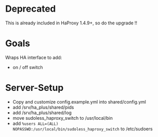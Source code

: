 # Deprecated
This is already included in HaProxy  1.4.9+, so do the upgrade !!

# Goals
Wraps HA interface to add:

 - on / off switch

Server-Setup
============
 - Copy and customize config.example.yml into shared/config.yml
 - add /srv/ha_plus/shared/pids
 - add /srv/ha_plus/shared/log
 - move sudoless_haproxy_switch to /usr/local/bin
 - add `%users ALL=(ALL) NOPASSWD:/usr/local/bin/sudoless_haproxy_switch` to /etc/sudoers
